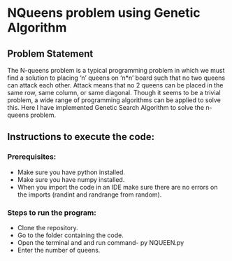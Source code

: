 # NQueens problem using Genetic Algorithm

## Problem Statement 
The N-queens problem is a typical programming problem in which we must find a solution to placing ‘n’ queens on ‘n*n’ board such that no two queens can attack each other. Attack means that no 2 queens can be placed in the same row, same column, or same diagonal. Though it seems to be a trivial problem, a wide range of programming algorithms can be applied to solve this. Here I have implemented Genetic Search Algorithm to solve the n-queens problem. 

## Instructions to execute the code:
### Prerequisites:
* Make sure you have python installed.
* Make sure you have numpy installed.
* When you import the code in an IDE make sure there are no errors on the imports (randint and randrange from random).


### Steps to run the program:
* Clone the repository.
* Go to the folder containing the code.
* Open the terminal and and run command- py NQUEEN.py
* Enter the number of queens.
